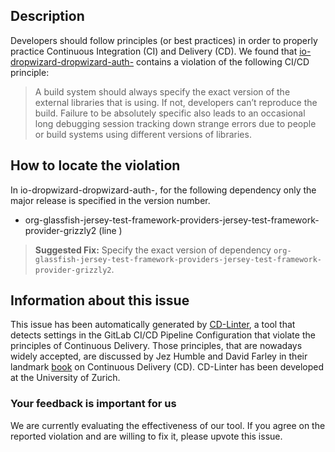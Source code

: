 
## Description
Developers should follow principles (or best practices) in order to properly practice Continuous Integration (CI) and Delivery (CD).
We found that [io-dropwizard-dropwizard-auth-](https://gitlab.com/dropwizard/dropwizard/blob/master/.gitlab-ci.yml) contains a violation of the following CI/CD principle:

> A build system should always specify the exact version of the external libraries that is using.
If not, developers can’t reproduce the build. Failure to be absolutely specific also leads to an occasional long debugging session tracking down strange errors due to people or build systems using different versions of libraries.

## How to locate the violation

In io-dropwizard-dropwizard-auth-, for the following dependency only the major release is specified in the version number.

* org-glassfish-jersey-test-framework-providers-jersey-test-framework-provider-grizzly2 (line )

> **Suggested Fix:** Specify the exact version of dependency `org-glassfish-jersey-test-framework-providers-jersey-test-framework-provider-grizzly2`.

## Information about this issue

This issue has been automatically generated by [CD-Linter](https://gitlab.com/Jancso/configuration-analytics), a tool that detects settings in the GitLab CI/CD Pipeline Configuration that violate the principles of Continuous Delivery. Those principles, that are nowadays widely accepted, are discussed by Jez Humble and David Farley in their landmark [book](https://www.oreilly.com/library/view/continuous-delivery-reliable/9780321670250/) on Continuous Delivery (CD). CD-Linter has been developed at the University of Zurich.

### Your feedback is important for us
We are currently evaluating the effectiveness of our tool. If you agree on the reported violation and are willing to fix it, please upvote this issue.